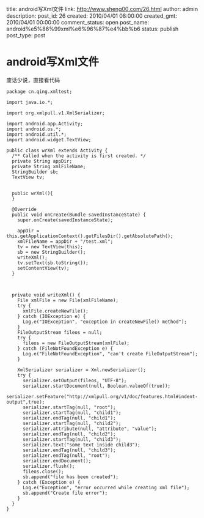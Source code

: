 title: android写Xml文件
link: http://www.sheng00.com/26.html
author: admin
description: 
post_id: 26
created: 2010/04/01 08:00:00
created_gmt: 2010/04/01 00:00:00
comment_status: open
post_name: android%e5%86%99xml%e6%96%87%e4%bb%b6
status: publish
post_type: post

# android写Xml文件

废话少说，直接看代码 
    
    
    package cn.qing.xmltest;
    
    import java.io.*;
    
    import org.xmlpull.v1.XmlSerializer;
    
    import android.app.Activity;
    import android.os.*;
    import android.util.*;
    import android.widget.TextView;
    
    public class wrXml extends Activity {
      /** Called when the activity is first created. */
      private String appDir;
      private String xmlFileName;
      StringBuilder sb;
      TextView tv;
    
    
      public wrXml(){
      }
    
      @Override
      public void onCreate(Bundle savedInstanceState) {
        super.onCreate(savedInstanceState);
    
        appDir = this.getApplicationContext().getFilesDir().getAbsolutePath();
        xmlFileName = appDir + "/test.xml";
        tv = new TextView(this);
        sb = new StringBuilder();
        writeXml();
        tv.setText(sb.toString());
        setContentView(tv);
      }
    
    
    
      private void writeXml() {
        File xmlFile = new File(xmlFileName);
        try {
          xmlFile.createNewFile();
        } catch (IOException e) {
          Log.e("IOException", "exception in createNewFile() method");
        }
        FileOutputStream fileos = null;
        try {
          fileos = new FileOutputStream(xmlFile);
        } catch (FileNotFoundException e) {
          Log.e("FileNotFoundException", "can't create FileOutputStream");
        }
    
        XmlSerializer serializer = Xml.newSerializer();
        try {
          serializer.setOutput(fileos, "UTF-8");
          serializer.startDocument(null, Boolean.valueOf(true));
          serializer.setFeature("http://xmlpull.org/v1/doc/features.html#indent-output",true);
          serializer.startTag(null, "root");
          serializer.startTag(null, "child1");
          serializer.endTag(null, "child1");
          serializer.startTag(null, "child2");
          serializer.attribute(null, "attribute", "value");
          serializer.endTag(null, "child2");
          serializer.startTag(null, "child3");
          serializer.text("some text inside child3");
          serializer.endTag(null, "child3");
          serializer.endTag(null, "root");
          serializer.endDocument();
          serializer.flush();
          fileos.close();
          sb.append("file has been created");
        } catch (Exception e) {
          Log.e("Exception", "error occurred while creating xml file");
          sb.append("Create file error");
        }
      }
    }